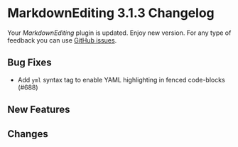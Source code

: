 # MarkdownEditing 3.1.3 Changelog

Your _MarkdownEditing_ plugin is updated. Enjoy new version. For any type of
feedback you can use [GitHub issues][issues].

## Bug Fixes

* Add `yml` syntax tag to enable YAML highlighting in fenced code-blocks (#688)

## New Features

## Changes

[issues]: https://github.com/SublimeText-Markdown/MarkdownEditing/issues
